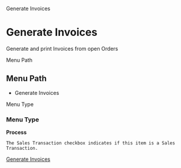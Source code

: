 
Generate Invoices
# Generate Invoices


Generate and print Invoices from open Orders

Menu Path
## Menu Path



- Generate Invoices

Menu Type
### Menu Type

**Process**

```
The Sales Transaction checkbox indicates if this item is a Sales Transaction.
```

[Generate Invoices](functional-guide/process/process-c_invoice_generate.md)